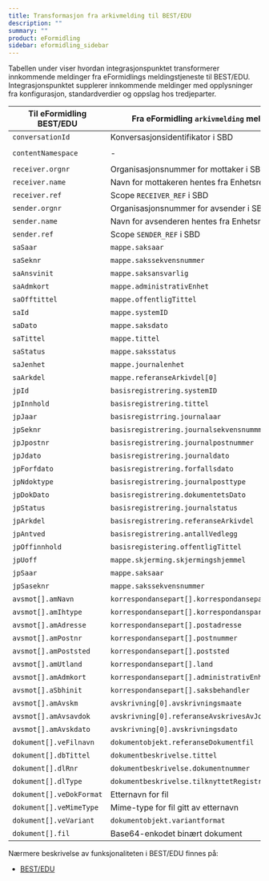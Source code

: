 ```yaml
---
title: Transformasjon fra arkivmelding til BEST/EDU
description: ""
summary: ""
product: eFormidling
sidebar: eformidling_sidebar
---
```


Tabellen under viser hvordan integrasjonspunktet transformerer innkommende meldinger fra eFormidlings meldingstjeneste
til BEST/EDU. Integrasjonspunktet supplerer innkommende meldinger med opplysninger fra konfigurasjon, standardverdier og
oppslag hos tredjeparter.

| Til eFormidling BEST/EDU   | Fra eFormidling `arkivmelding` melding           | Fra konfigurasjon | Fra standardverdi                                |
|----------------------------|--------------------------------------------------|-------------------|--------------------------------------------------|
| `conversationId`           | Konversasjonsidentifikator i SBD                 | -                 | -                                                |
| `contentNamespace`         | -                                                | -                 | `http://www.arkivverket.no/Noark4-1-WS-WD/types` |
| `receiver.orgnr`           | Organisasjonsnummer for mottaker i SBD           | -                 | -                                                |
| `receiver.name`            | Navn for mottakeren hentes fra Enhetsregisteret  | -                 | -                                                |
| `receiver.ref`             | Scope `RECEIVER_REF` i SBD                       | -                 | -                                                |
| `sender.orgnr`             | Organisasjonsnummer for avsender i SBD           | -                 | -                                                |
| `sender.name`              | Navn for avsenderen hentes fra Enhetsregisteret  | -                 | -                                                |
| `sender.ref`               | Scope `SENDER_REF` i SBD                         | -                 | -                                                |
| `saSaar`                   | `mappe.saksaar`                                  | -                 | -                                                |
| `saSeknr`                  | `mappe.sakssekvensnummer`                        | -                 | -                                                |
| `saAnsvinit`               | `mappe.saksansvarlig`                            | -                 | -                                                |
| `saAdmkort`                | `mappe.administrativEnhet`                       | -                 | -                                                |
| `saOfftittel`              | `mappe.offentligTittel`                          | -                 | -                                                |
| `saId`                     | `mappe.systemID`                                 | -                 | -                                                |
| `saDato`                   | `mappe.saksdato`                                 | -                 | -                                                |
| `saTittel`                 | `mappe.tittel`                                   | -                 | -                                                |
| `saStatus`                 | `mappe.saksstatus`                               | -                 | Under behandling (`B`)                           |
| `saJenhet`                 | `mappe.journalenhet`                             | -                 | -                                                |
| `saArkdel`                 | `mappe.referanseArkivdel[0]`                     | -                 | -                                                |
| `jpId`                     | `basisregistrering.systemID`                     | -                 | -                                                |
| `jpInnhold`                | `basisregistrering.tittel`                       | -                 | -                                                |
| `jpJaar`                   | `basisregistrring.journalaar`                    | -                 | -                                                |
| `jpSeknr`                  | `basisregistrering.journalsekvensnummmer`        | -                 | -                                                |
| `jpJpostnr`                | `basisregistrering.journalpostnummer`            | -                 | -                                                |
| `jpJdato`                  | `basisregistrering.journaldato`                  | -                 | -                                                |
| `jpForfdato`               | `basisregistrering.forfallsdato`                 | -                 | -                                                |
| `jpNdoktype`               | `basisregistrering.journalposttype`              | -                 | Inngående dokument (`I`)                         |
| `jpDokDato`                | `basisregistrering.dokumentetsDato`              | -                 | -                                                |
| `jpStatus`                 | `basisregistrering.journalstatus`                | -                 | Ferdigstilt fra saksbehandler (`R`)              |
| `jpArkdel`                 | `basisregistrering.referanseArkivdel`            | -                 | -                                                |
| `jpAntved`                 | `basisregistrering.antallVedlegg`                | -                 | -                                                |
| `jpOffinnhold`             | `basisregistering.offentligTittel`               | -                 | -                                                |
| `jpUoff`                   | `mappe.skjerming.skjermingshjemmel`              | -                 | -                                                |
| `jpSaar`                   | `mappe.saksaar`                                  | -                 | -                                                |
| `jpSaseknr`                | `mappe.sakssekvensnummer`                        | -                 | -                                                |
| `avsmot[].amNavn`          | `korrespondansepart[].korrespondansepartNavn`    | -                 | -                                                |
| `avsmot[].amIhtype`        | `korrespondansepart[].korrespondansparttype`     | -                 | -                                                |
| `avsmot[].amAdresse`       | `korrespondansepart[].postadresse`               | -                 | -                                                |
| `avsmot[].amPostnr`        | `korrespondansepart[].postnummer`                | -                 | -                                                |
| `avsmot[].amPoststed`      | `korrespondansepart[].poststed`                  | -                 | -                                                |
| `avsmot[].amUtland`        | `korrespondansepart[].land`                      | -                 | -                                                |
| `avsmot[].amAdmkort`       | `korrespondansepart[].administrativEnhet`        | -                 | -                                                |
| `avsmot[].aSbhinit`        | `korrespondansepart[].saksbehandler`             | -                 | -                                                |
| `avsmot[].amAvskm`         | `avskrivning[0].avskrivningsmaate`               | -                 | -                                                |
| `avsmot[].amAvsavdok`      | `avskrivning[0].referanseAvskrivesAvJournalpost` | -                 | -                                                |
| `avsmot[].amAvskdato`      | `avskrivning[0].avskrivningsdato`                | -                 | -                                                |
| `dokument[].veFilnavn`     | `dokumentobjekt.referanseDokumentfil`            | -                 | -                                                | 
| `dokument[].dbTittel`      | `dokumentbeskrivelse.tittel`                     | -                 | -                                                |
| `dokument[].dlRnr`         | `dokumentbeskrivelse.dokumentnummer`             | -                 | -                                                |
| `dokument[].dlType`        | `dokumentbeskrivelse.tilknyttetRegistreringSom`  | -                 | -                                                |
| `dokument[].veDokFormat`   | Etternavn for fil                                | -                 | `pdf`                                            |
| `dokument[].veMimeType`    | Mime-type for fil gitt av etternavn              | -                 | -                                                | 
| `dokument[].veVariant`     | `dokumentobjekt.variantformat`                   | -                 | Produksjonsformat (`P`)                          |
| `dokument[].fil`           | Base64-enkodet binært dokument                   | -                 | -                                                |

Nærmere beskrivelse av funksjonaliteten i BEST/EDU finnes på:
- [BEST/EDU](../integrasjonspunkt_bestedu_api)
